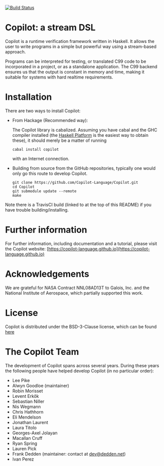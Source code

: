 [![Build Status](https://travis-ci.org/Copilot-Language/Copilot.svg?branch=master)](https://travis-ci.org/Copilot-Language/Copilot)

# Copilot: a stream DSL
Copilot is a runtime verification framework written in Haskell. It allows the
user to write programs in a simple but powerful way using a stream-based
approach.

Programs can be interpreted for testing, or translated C99 code to be
incorporated in a project, or as a standalone application. The C99 backend
ensures us that the output is constant in memory and time, making it suitable
for systems with hard realtime requirements.


# Installation
There are two ways to install Copilot:

* From Hackage (Recommended way):

  The Copilot library is cabalized. Assuming you have cabal and the GHC
  compiler installed (the
  [Haskell Platform](http://hackage.haskell.org/platform/) is the easiest way
  to obtain these), it should merely be a matter of running

      cabal install copilot

  with an Internet connection.

* Building from source from the GitHub repositories, typically one would only
  go this route to develop Copilot.

      git clone https://github.com/Copilot-Language/Copilot.git
      cd Copilot
      git submodule update --remote
      make

Note there is a TravisCI build (linked to at the top of this README) if you
have trouble building/installing.


# Further information
For further information, including documentation and a tutorial, please visit
the Copilot website:
[https://copilot-language.github.io](https://copilot-language.github.io)


# Acknowledgements
We are grateful for NASA Contract NNL08AD13T to Galois, Inc. and the National
Institute of Aerospace, which partially supported this work.


# License
Copilot is distributed under the BSD-3-Clause license, which can be found
[here](https://raw.githubusercontent.com/Copilot-Language/Copilot/master/LICENSE)


# The Copilot Team
The development of Copilot spans across several years. During these years
the following people have helped develop Copilot (in no particular order):

* Lee Pike
* Alwyn Goodloe (maintainer)
* Robin Morisset
* Levent Erkők
* Sebastian Niller
* Nis Wegmann
* Chris Hathhorn
* Eli Mendelson
* Jonathan Laurent
* Laura Titolo
* Georges-Axel Jolayan
* Macallan Cruff
* Ryan Spring
* Lauren Pick
* Frank Dedden (maintainer: contact at dev@dedden.net)
* Ivan Perez

